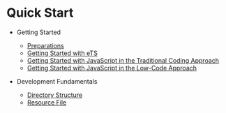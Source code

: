 # Quick Start

-   Getting Started
    -   [Preparations](start-overview.md)
    -   [Getting Started with eTS](start-with-ets.md)
    -   [Getting Started with JavaScript in the Traditional Coding Approach](start-with-js.md)
    -   [Getting Started with JavaScript in the Low-Code Approach](start-with-js-low-code.md)

-   Development Fundamentals
    -   [Directory Structure](package-structure.md)
    -   [Resource File](basic-resource-file-categories.md)

